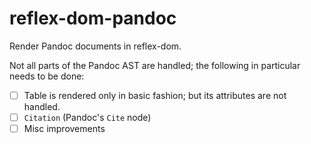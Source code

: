 # reflex-dom-pandoc

Render Pandoc documents in reflex-dom.

Not all parts of the Pandoc AST are handled; the following in particular needs to be done:

- [ ] Table is rendered only in basic fashion; but its attributes are not handled.
- [ ] `Citation` (Pandoc's `Cite` node)
- [ ] Misc improvements
